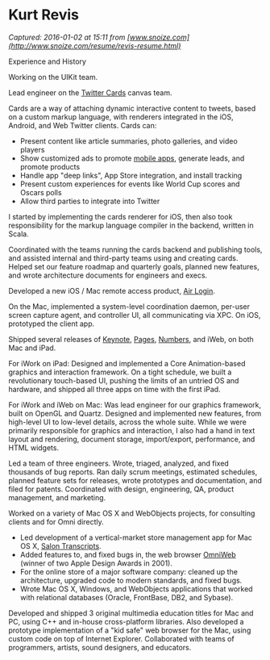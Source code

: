 # Kurt Revis

_Captured: 2016-01-02 at 15:11 from [www.snoize.com](http://www.snoize.com/resume/revis-resume.html)_

Experience and History

Working on the UIKit team.

Lead engineer on the [Twitter Cards](https://dev.twitter.com/cards) canvas team.

Cards are a way of attaching dynamic interactive content to tweets, based on a custom markup language, with renderers integrated in the iOS, Android, and Web Twitter clients. Cards can:

  * Present content like article summaries, photo galleries, and video players 
  * Show customized ads to promote [mobile apps](https://blog.twitter.com/2014/introducing-mobile-app-promotion), generate leads, and promote products 
  * Handle app "deep links", App Store integration, and install tracking 
  * Present custom experiences for events like World Cup scores and Oscars polls 
  * Allow third parties to integrate into Twitter 

I started by implementing the cards renderer for iOS, then also took responsibility for the markup language compiler in the backend, written in Scala.

Coordinated with the teams running the cards backend and publishing tools, and assisted internal and third-party teams using and creating cards. Helped set our feature roadmap and quarterly goals, planned new features, and wrote architecture documents for engineers and execs.

Developed a new iOS / Mac remote access product, [Air Login](http://www.avatron.com/applications/air-login/).

On the Mac, implemented a system-level coordination daemon, per-user screen capture agent, and controller UI, all communicating via XPC. On iOS, prototyped the client app.

Shipped several releases of [Keynote](http://www.apple.com/ios/keynote/), [Pages](http://www.apple.com/ios/keynote/), [Numbers](http://www.apple.com/ios/numbers/), and iWeb, on both Mac and iPad.

For iWork on iPad: Designed and implemented a Core Animation-based graphics and interaction framework. On a tight schedule, we built a revolutionary touch-based UI, pushing the limits of an untried OS and hardware, and shipped all three apps on time with the first iPad.

For iWork and iWeb on Mac: Was lead engineer for our graphics framework, built on OpenGL and Quartz. Designed and implemented new features, from high-level UI to low-level details, across the whole suite. While we were primarily responsible for graphics and interaction, I also had a hand in text layout and rendering, document storage, import/export, performance, and HTML widgets.

Led a team of three engineers. Wrote, triaged, analyzed, and fixed thousands of bug reports. Ran daily scrum meetings, estimated schedules, planned feature sets for releases, wrote prototypes and documentation, and filed for patents. Coordinated with design, engineering, QA, product management, and marketing.

Worked on a variety of Mac OS X and WebObjects projects, for consulting clients and for Omni directly.

  * Led development of a vertical-market store management app for Mac OS X, [Salon Transcripts](http://www.salontranscripts.com/). 
  * Added features to, and fixed bugs in, the web browser [OmniWeb](http://www.omnigroup.com/applications/omniweb/) (winner of two Apple Design Awards in 2001). 
  * For the online store of a major software company: cleaned up the architecture, upgraded code to modern standards, and fixed bugs. 
  * Wrote Mac OS X, Windows, and WebObjects applications that worked with relational databases (Oracle, FrontBase, DB2, and Sybase). 

Developed and shipped 3 original multimedia education titles for Mac and PC, using C++ and in-house cross-platform libraries. Also developed a prototype implementation of a "kid safe" web browser for the Mac, using custom code on top of Internet Explorer. Collaborated with teams of programmers, artists, sound designers, and educators.
